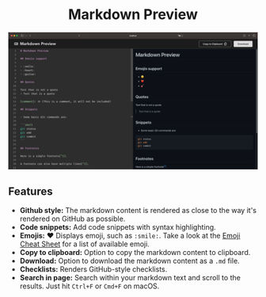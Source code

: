 <h1 align="center">Markdown Preview</h1>

![intro](./.github/images/preview.png)

## Features

- **Github style:** The markdown content is rendered as close to the way it's rendered on GitHub as possible.
- **Code snippets:** Add code snippets with syntax highlighting.
- **Emojis:** :heart: Displays emoji, such as `:smile:`. Take a look at the [Emoji Cheat Sheet](https://www.webfx.com/tools/emoji-cheat-sheet/) for a list of available emoji.
- **Copy to clipboard:** Option to copy the markdown content to clipboard.
- **Download:** Option to download the markdown content as a `.md` file.
- **Checklists:** Renders GitHub-style checklists.
- **Search in page:** Search within your markdown text and scroll to the results. Just hit `Ctrl+F` or `Cmd+F` on macOS.

# 
